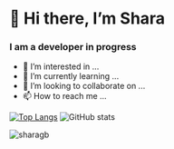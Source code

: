 # 👋 Hi there, I’m Shara
### I am a developer in progress
- 👀 I’m interested in ...
- 🌱 I’m currently learning ...
- 💞️ I’m looking to collaborate on ...
- 📫 How to reach me ...

<!---
SharaGB/SharaGB is a ✨ special ✨ repository because its `README.md` (this file) appears on your GitHub profile.
You can click the Preview link to take a look at your changes.
--->

[![Top Langs](https://github-readme-stats.vercel.app/api/top-langs/?username=SharaGB&theme=cobalt)](https://github.com/anuraghazra/github-readme-stats)
![GitHub stats](https://github-readme-stats.vercel.app/api?username=SharaGB&show_icons=true&theme=cobalt)

<p align="left"> <img src="https://komarev.com/ghpvc/?username=SharaGB&label=Profile%20views&color=0e75b6&style=flat%22" alt="sharagb" /> </p>
